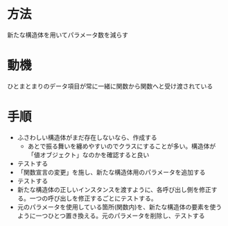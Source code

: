 # 方法
新たな構造体を用いてパラメータ数を減らす

# 動機
ひとまとまりのデータ項目が常に一緒に関数から関数へと受け渡されている

# 手順
* ふさわしい構造体がまだ存在しないなら、作成する
  * あとで振る舞いを纏めやすいのでクラスにすることが多い。構造体が「値オブジェクト」なのかを確認すると良い
* テストする
* 「関数宣言の変更」を施し、新たな構造体用のパラメータを追加する
* テストする
* 新たな構造体の正しいインスタンスを渡すように、各呼び出し側を修正する。一つの呼び出しを修正するごとにテストする。
* 元のパラメータを使用している箇所(関数内)を、新たな構造体の要素を使うように一つひとつ置き換える。元のパラメータを削除し、テストする